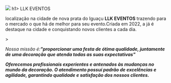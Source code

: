 <!DOCTYPE html>
<html>
<head>
    <meta charset='utf-8'>
    <meta http-equiv='X-UA-Compatible' content='IE=edge'>
    <title>Page Title</title>
    <meta name='viewport' content='width=device-width, initial-scale=1'>
    <link rel='stylesheet' type='text/css' media='screen' href='style.css'>
    <script src='main.js'></script>
</head>
<body>
   <img src=¨imagemsite.png¨>
h1> LLK EVENTOS</h1>
<p>localização na cidade de nova prata do Iguaçu <strong>LLK EVENTOS</strong> trazendo para o mercado o que há de melhor para seu evento.Criada em 2022, a já é destaque na cidade e conquistando novos clientes a cada dia.</p> >
<P><em>Nossa missão é:<strong>"proporcionar uma festa de ótima qualidade, juntamente de uma decoração que atenda todas as suas expectativas"
<P>Oferecemos profissionais experientes e antenados às mudanças no mundo da decoração. O atendimento possuí padrão de excelências e agilidade, garantindo qualidade e satisfação dos nossos clientes.</p>
  </body>
  </html>
